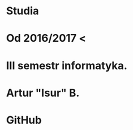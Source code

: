  # Studia <br />
 # Od 2016/2017  <<br />
 # III semestr informatyka. <br />
 # Artur "Isur" B. <br />
 # GitHub <br />
